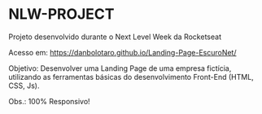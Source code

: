 # NLW-PROJECT
 Projeto desenvolvido durante o Next Level Week da Rocketseat

Acesso em: https://danbolotaro.github.io/Landing-Page-EscuroNet/ 

Objetivo: Desenvolver uma Landing Page de uma empresa fictícia, utilizando as ferramentas básicas do desenvolvimento Front-End (HTML, CSS, Js).

Obs.: 100% Responsivo!
